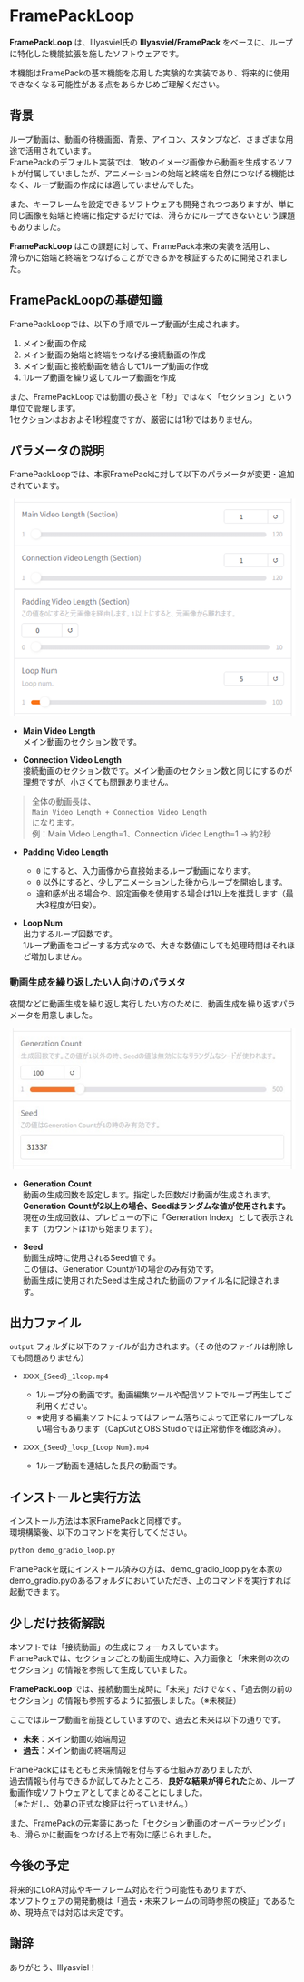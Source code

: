 # FramePackLoop

**FramePackLoop** は、lllyasviel氏の **lllyasviel/FramePack** をベースに、ループに特化した機能拡張を施したソフトウェアです。

本機能はFramePackの基本機能を応用した実験的な実装であり、将来的に使用できなくなる可能性がある点をあらかじめご理解ください。



## 背景

ループ動画は、動画の待機画面、背景、アイコン、スタンプなど、さまざまな用途で活用されています。  
FramePackのデフォルト実装では、1枚のイメージ画像から動画を生成するソフトが付属していましたが、アニメーションの始端と終端を自然につなげる機能はなく、ループ動画の作成には適していませんでした。

また、キーフレームを設定できるソフトウェアも開発されつつありますが、単に同じ画像を始端と終端に指定するだけでは、滑らかにループできないという課題もありました。

**FramePackLoop** はこの課題に対して、FramePack本来の実装を活用し、  
滑らかに始端と終端をつなげることができるかを検証するために開発されました。



## FramePackLoopの基礎知識

FramePackLoopでは、以下の手順でループ動画が生成されます。

1. メイン動画の作成
2. メイン動画の始端と終端をつなげる接続動画の作成
3. メイン動画と接続動画を結合して1ループ動画の作成
4. 1ループ動画を繰り返してループ動画を作成

また、FramePackLoopでは動画の長さを「秒」ではなく「セクション」という単位で管理します。  
1セクションはおおよそ1秒程度ですが、厳密には1秒ではありません。



## パラメータの説明

FramePackLoopでは、本家FramePackに対して以下のパラメータが変更・追加されています。

![FramePackLoopParameter](images/image.png)

- **Main Video Length**  
  メイン動画のセクション数です。

- **Connection Video Length**  
  接続動画のセクション数です。メイン動画のセクション数と同じにするのが理想ですが、小さくても問題ありません。

> 全体の動画長は、  
> `Main Video Length + Connection Video Length`  
> になります。  
> 例：Main Video Length=1、Connection Video Length=1 → 約2秒

- **Padding Video Length**  
  - `0` にすると、入力画像から直接始まるループ動画になります。
  - `0` 以外にすると、少しアニメーションした後からループを開始します。
  - 違和感が出る場合や、設定画像を使用する場合は1以上を推奨します（最大3程度が目安）。

- **Loop Num**  
  出力するループ回数です。  
  1ループ動画をコピーする方式なので、大きな数値にしても処理時間はそれほど増加しません。

### 動画生成を繰り返したい人向けのパラメタ
夜間などに動画生成を繰り返し実行したい方のために、動画生成を繰り返すパラメータを用意しました。

![FramePackLoopParameter](images/image2.jpg)

- **Generation Count**  
動画の生成回数を設定します。指定した回数だけ動画が生成されます。  
**Generation Countが2以上の場合、Seedはランダムな値が使用されます。**  
現在の生成回数は、プレビューの下に「Generation Index」として表示されます（カウントは1から始まります）。

- **Seed**  
動画生成時に使用されるSeed値です。  
この値は、Generation Countが1の場合のみ有効です。  
動画生成に使用されたSeedは生成された動画のファイル名に記録されます。


## 出力ファイル

`output` フォルダに以下のファイルが出力されます。（その他のファイルは削除しても問題ありません）

- `XXXX_{Seed}_1loop.mp4`  
  - 1ループ分の動画です。動画編集ツールや配信ソフトでループ再生してご利用ください。
  - ※使用する編集ソフトによってはフレーム落ちによって正常にループしない場合もあります（CapCutとOBS Studioでは正常動作を確認済み）。

- `XXXX_{Seed}_loop_{Loop Num}.mp4`  
  - 1ループ動画を連結した長尺の動画です。



## インストールと実行方法

インストール方法は本家FramePackと同様です。  
環境構築後、以下のコマンドを実行してください。

```bash
python demo_gradio_loop.py
```

FramePackを既にインストール済みの方は、demo_gradio_loop.pyを本家のdemo_gradio.pyのあるフォルダにおいていただき、上のコマンドを実行すれば起動できます。

## 少しだけ技術解説

本ソフトでは「接続動画」の生成にフォーカスしています。  
FramePackでは、セクションごとの動画生成時に、入力画像と「未来側の次のセクション」の情報を参照して生成していました。

**FramePackLoop** では、接続動画生成時に「未来」だけでなく、「過去側の前のセクション」の情報も参照するように拡張しました。（※未検証）

ここではループ動画を前提としていますので、過去と未来は以下の通りです。

- **未来**：メイン動画の始端周辺
- **過去**：メイン動画の終端周辺

FramePackにはもともと未来情報を付与する仕組みがありましたが、  
過去情報も付与できるか試してみたところ、**良好な結果が得られた**ため、ループ動画作成ソフトウェアとしてまとめることにしました。  
（※ただし、効果の正式な検証は行っていません。）

また、FramePackの元実装にあった「セクション動画のオーバーラッピング」も、滑らかに動画をつなげる上で有効に感じられました。



## 今後の予定

将来的にLoRA対応やキーフレーム対応を行う可能性もありますが、  
本ソフトウェアの開発動機は「過去・未来フレームの同時参照の検証」であるため、現時点では対応は未定です。


## 謝辞

ありがとう、lllyasviel！

